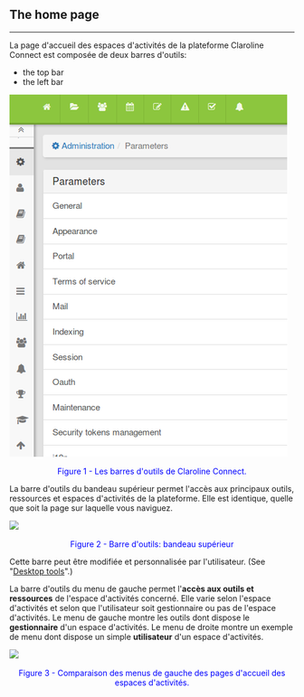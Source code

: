 ## The home page

---

La page d'accueil des espaces d'activités de la plateforme Claroline Connect est composée de deux barres d'outils:

* the top bar
* the left bar

![](images/fig1.png)

<p style="text-align: center; color: blue">Figure 1 - Les barres d'outils de Claroline Connect.</p>

La barre d'outils du bandeau supérieur permet l'accès aux principaux outils, ressources et espaces d'activités de la plateforme.
Elle est identique, quelle que soit la page sur laquelle vous naviguez.

![](images/fig2.png)

<p style="text-align: center; color: blue">Figure 2 - Barre d'outils: bandeau supérieur</p>

Cette barre peut être modifiée et personnalisée par l'utilisateur. (See "[Desktop tools](../bureau/personnaliser_votre_bureau.md)".)

La barre d'outils du menu de gauche permet l'**accès aux outils et ressources** de l'espace d'activités concerné. Elle varie selon l'espace d'activités et selon que l'utilisateur soit gestionnaire ou pas de l'espace d'activités.
Le menu de gauche montre les outils dont dispose le **gestionnaire** d'un espace d'activités.
Le menu de droite montre un exemple de menu dont dispose un simple **utilisateur** d'un espace d'activités.

![](images/fig3.png)

<p style="text-align: center; color: blue">Figure 3 - Comparaison des menus de gauche des pages d'accueil des espaces d'activités.</p>
